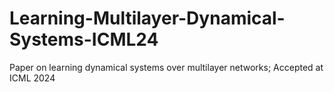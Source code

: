 # Learning-Multilayer-Dynamical-Systems-ICML24
Paper on learning dynamical systems over multilayer networks; Accepted at ICML 2024

